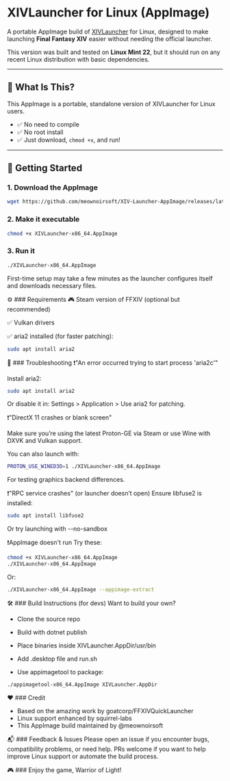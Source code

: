 # XIVLauncher for Linux (AppImage)

A portable AppImage build of [XIVLauncher](https://github.com/goatcorp/FFXIVQuickLauncher) for Linux, designed to make launching **Final Fantasy XIV** easier without needing the official launcher.

This version was built and tested on **Linux Mint 22**, but it should run on any recent Linux distribution with basic dependencies.

---

## 🐧 What Is This?

This AppImage is a portable, standalone version of XIVLauncher for Linux users.

- ✅ No need to compile
- ✅ No root install
- ✅ Just download, `chmod +x`, and run!

---

## 🚀 Getting Started

### 1. **Download the AppImage**

```bash
wget https://github.com/meownoirsoft/XIV-Launcher-AppImage/releases/latest/download/XIVLauncher-x86_64.AppImage
```

### 2. Make it executable

```bash
chmod +x XIVLauncher-x86_64.AppImage
```

### 3. Run it

```bash
./XIVLauncher-x86_64.AppImage
```

First-time setup may take a few minutes as the launcher configures itself and downloads necessary files.

⚙️ ### Requirements
🎮 Steam version of FFXIV (optional but recommended)

✅ Vulkan drivers

✅ aria2 installed (for faster patching):

```bash
sudo apt install aria2
```

🧯 ### Troubleshooting
❗️"An error occurred trying to start process 'aria2c'"

Install aria2:

```bash
sudo apt install aria2
```

Or disable it in: Settings > Application > Use aria2 for patching.

❗️"DirectX 11 crashes or blank screen"

Make sure you’re using the latest Proton-GE via Steam or use Wine with DXVK and Vulkan support.

You can also launch with:

```bash
PROTON_USE_WINED3D=1 ./XIVLauncher-x86_64.AppImage
```

For testing graphics backend differences.

❗️"RPC service crashes" (or launcher doesn’t open)
Ensure libfuse2 is installed:

```bash
sudo apt install libfuse2
```

Or try launching with --no-sandbox

❗️AppImage doesn't run
Try these:

```bash
chmod +x XIVLauncher-x86_64.AppImage
./XIVLauncher-x86_64.AppImage
```
Or:

```bash
./XIVLauncher-x86_64.AppImage --appimage-extract
```

🛠 ### Build Instructions (for devs)
Want to build your own?

- Clone the source repo
- Build with dotnet publish
- Place binaries inside XIVLauncher.AppDir/usr/bin
- Add .desktop file and run.sh

- Use appimagetool to package:

```bash
./appimagetool-x86_64.AppImage XIVLauncher.AppDir
```

❤️ ### Credit
- Based on the amazing work by goatcorp/FFXIVQuickLauncher
- Linux support enhanced by squirrel-labs
- This AppImage build maintained by @meownoirsoft

📬 ### Feedback & Issues
Please open an issue if you encounter bugs, compatibility problems, or need help.
PRs welcome if you want to help improve Linux support or automate the build process.

🎮 ### Enjoy the game, Warrior of Light!

